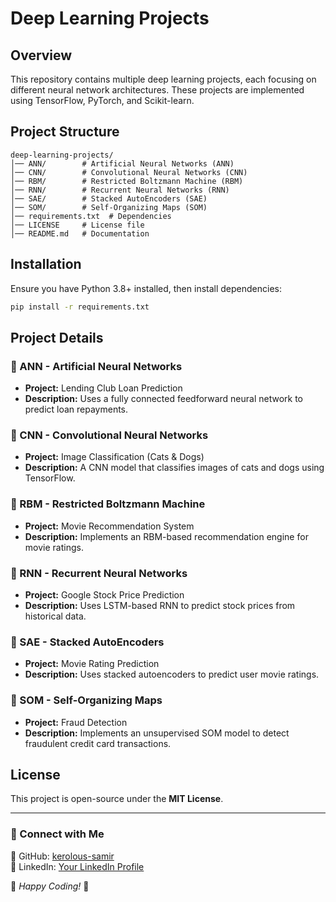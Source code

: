 # Deep Learning Projects

## Overview
This repository contains multiple deep learning projects, each focusing on different neural network architectures. These projects are implemented using TensorFlow, PyTorch, and Scikit-learn.

## Project Structure
```
deep-learning-projects/
│── ANN/        # Artificial Neural Networks (ANN)
│── CNN/        # Convolutional Neural Networks (CNN)
│── RBM/        # Restricted Boltzmann Machine (RBM)
│── RNN/        # Recurrent Neural Networks (RNN)
│── SAE/        # Stacked AutoEncoders (SAE)
│── SOM/        # Self-Organizing Maps (SOM)
│── requirements.txt  # Dependencies
│── LICENSE     # License file
│── README.md   # Documentation
```

## Installation
Ensure you have Python 3.8+ installed, then install dependencies:

```bash
pip install -r requirements.txt
```

## Project Details

### 📌 ANN - Artificial Neural Networks
- **Project:** Lending Club Loan Prediction
- **Description:** Uses a fully connected feedforward neural network to predict loan repayments.

### 📌 CNN - Convolutional Neural Networks
- **Project:** Image Classification (Cats & Dogs)
- **Description:** A CNN model that classifies images of cats and dogs using TensorFlow.

### 📌 RBM - Restricted Boltzmann Machine
- **Project:** Movie Recommendation System
- **Description:** Implements an RBM-based recommendation engine for movie ratings.

### 📌 RNN - Recurrent Neural Networks
- **Project:** Google Stock Price Prediction
- **Description:** Uses LSTM-based RNN to predict stock prices from historical data.

### 📌 SAE - Stacked AutoEncoders
- **Project:** Movie Rating Prediction
- **Description:** Uses stacked autoencoders to predict user movie ratings.

### 📌 SOM - Self-Organizing Maps
- **Project:** Fraud Detection
- **Description:** Implements an unsupervised SOM model to detect fraudulent credit card transactions.

## License
This project is open-source under the **MIT License**.

---

### 🔗 Connect with Me
📌 GitHub: [kerolous-samir](https://github.com/kerolous-samir)  
📌 LinkedIn: [Your LinkedIn Profile](https://www.linkedin.com/in/kerolous-samir-ai-engineer)  

🚀 *Happy Coding!* 🎯
